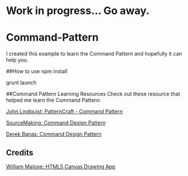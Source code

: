 # Work in progress... Go away.

# Command-Pattern
I created this example to learn the Command Pattern and hopefully it can help you.

##How to use
npm install

grunt launch

##Command Pattern Learning Resources
Check out these resource that helped me learn the Command Pattern:

[John Lindquist: PatternCraft - Command Pattern](https://www.youtube.com/watch?v=l0P8q0gWsR8)

[SourceMaking: Command Design Pattern](http://sourcemaking.com/design_patterns/command)

[Derek Banas: Command Design Pattern](https://www.youtube.com/watch?v=7Pj5kAhVBlg)

## Credits

[William Malone: HTML5 Canvas Drawing App](http://www.williammalone.com/articles/create-html5-canvas-javascript-drawing-app/)


